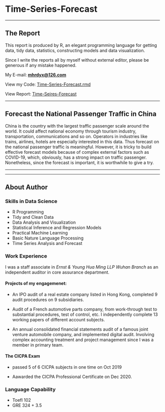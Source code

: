 # Time-Series-Forecast
***

## The Report

This report is produced by R, an elegant programming language for getting data, tidy data, statistics, constructing models and data visualization.

Since I write the reports all by myself without external editor, please be generous if any mistake happened.

My E-mail: **mhrdyx@126.com**

View my Code: [Time-Series-Forecast.rmd](https://github.com/ma-haoran/Time-Series-Forecast/blob/main/Time-Series-Forecast.rmd)

View Report: [Time-Seires-Forecast](https://rpubs.com/ma-haoran/739295)


***
## Forecast the National Passenger Traffic in China

China is the country with the largest traffic passenger scale around the world. It could affect national economy through tourism industry, transportation, communications and so on. Operators in industries like trains, airlines, hotels are especially interested in this data. Thus forecast on the national passenger traffic is meaningful. However, it is tricky to build effective forecast models because of complex external factors such as COVID-19, which, obviously, has a strong impact on traffic passenger. Nonetheless, since the forecast is important, it is worthwhile to give a try.

***
***
## About Author

### Skills in Data Science

- R Programming
- Tidy and Clean Data
- Data Analysis and Visualization
- Statistical Inference and Regression Models
- Practical Machine Learning
- Basic Nature Language Processing
- Time Series Analysis and Forecast


### Work Experience

I was a staff associate in *Ernst & Young Hua Ming LLP Wuhan Branch* as an independent auditor in core assurance department. 

#### Projects of my engagemenet:

- An IPO audit of a real estate company listed in Hong Kong, completed 9 audit procedures on 9 subsidiaries.

- Audit of a French automotive parts company, from work-through test to substantial procedures, test of control, etc. I independently complete 13 working papers of different account subjects.

- An annual consolidated financial statements audit of a famous joint venture automobile company, and implemented digital audit. Involving 
complex accounting treatment and project management since I was a member in primary team.

#### The CICPA Exam 

- passed 5 of 6 CICPA subjects in one time on Oct 2019

- Aawarded the CICPA Professional Certificate on Dec 2020.

### Language Capability

- Toefl 102
- GRE 324 + 3.5
